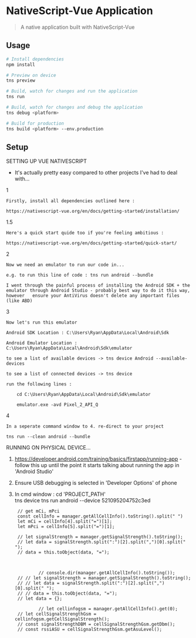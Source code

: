 # NativeScript-Vue Application

> A native application built with NativeScript-Vue

## Usage

``` bash
# Install dependencies
npm install

# Preview on device
tns preview

# Build, watch for changes and run the application
tns run

# Build, watch for changes and debug the application
tns debug <platform>

# Build for production
tns build <platform> --env.production

```

## Setup


SETTING UP VUE NATIVESCRIPT

- It's actually pretty easy compared to other projects I've had to deal with...


1 

	Firstly, install all dependencies outlined here :

	https://nativescript-vue.org/en/docs/getting-started/installation/

1.5

	Here's a quick start quide too if you're feeling ambitious :

	https://nativescript-vue.org/en/docs/getting-started/quick-start/

2

	Now we need an emulator to run our code in...

	e.g. to run this line of code : tns run android --bundle

	I went through the painful process of installing the Android SDK + the emulator through Android Studio - probably best way to do it this way, however 	ensure your AntiVirus doesn't delete any important files (like ABD)

3

	Now let's run this emulator

	Android SDK Location : C:\Users\Ryan\AppData\Local\Android\Sdk

	Android Emulator Location : C:\Users\Ryan\AppData\Local\Android\Sdk\emulator

	to see a list of available devices -> tns device Android --available-devices

	to see a list of connected devices -> tns device 

	run the following lines : 

		cd C:\Users\Ryan\AppData\Local\Android\Sdk\emulator

		emulator.exe -avd Pixel_2_API_Q

 
4
	
	In a seperate command window to 4. re-direct to your project
	
	tns run --clean android --bundle
	

RUNNING ON PHYSICAL DEVICE...

1. https://developer.android.com/training/basics/firstapp/running-app - follow this up until the point it starts talking about running the app in 'Android Studio'

1. Ensure USB debugging is selected in 'Developer Options' of phone

2. In cmd window : 
	cd 'PROJECT_PATH'	
	tns device
	tns run android --device 521095204752c3ed


        // get mCi, mPci
        const cellInfo = manager.getAllCellInfo().toString().split(" ")
        let mCi = cellInfo[4].split("=")[1];
        let mPci = cellInfo[5].split("=")[1];

        // let signalStrength = manager.getSignalStrength().toString();
        // let data = signalStrength.split(":")[2].split(",")[0].split(" ");
        // data = this.toObject(data, "=");



                // console.dir(manager.getAllCellInfo().toString());
        // // let signalStrength = manager.getSignalStrength().toString();
        // // let data = signalStrength.split(":")[2].split(",")[0].split(" ");
        // // data = this.toObject(data, "=");
        // let data = {};

                // let cellinfogsm = manager.getAllCellInfo().get(0);
        // let cellSignalStrengthGsm = cellinfogsm.getCellSignalStrength();
        // const signalStrengthDBM = cellSignalStrengthGsm.getDbm();
        // const rssiASU = cellSignalStrengthGsm.getAsuLevel();
